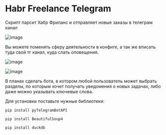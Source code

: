 # Habr Freelance Telegram
Скрипт парсит Хабр Фриланс и отправляет новые заказы в телеграм канал

![image](https://user-images.githubusercontent.com/130507972/232136344-fbcaa884-0eda-4cd2-a8c9-f39c801439b3.png)

Вы можете поменять сферу деятельности в конфиге, а так же вписать туда свой тг канал, куда слать оповещения.

![image](https://user-images.githubusercontent.com/130507972/232136056-d48af87c-81b8-441d-9f70-1598c3539e78.png)

![image](https://user-images.githubusercontent.com/130507972/232136207-648d0830-a1fa-4f5a-9f35-f5941a84278a.png)


В планах сделать бота, в котором любой пользователь может выбрать разделы, по которым хочет получать уведомения о новых задачах, либо даже можно указывать ключевые слова.

Для установки поставьте нужныe библиотеки:

<code>pip install pyTelegramBotAPI</code>

<code>pip install BeautifulSoup4</code>

<code>pip install duckdb</code>
